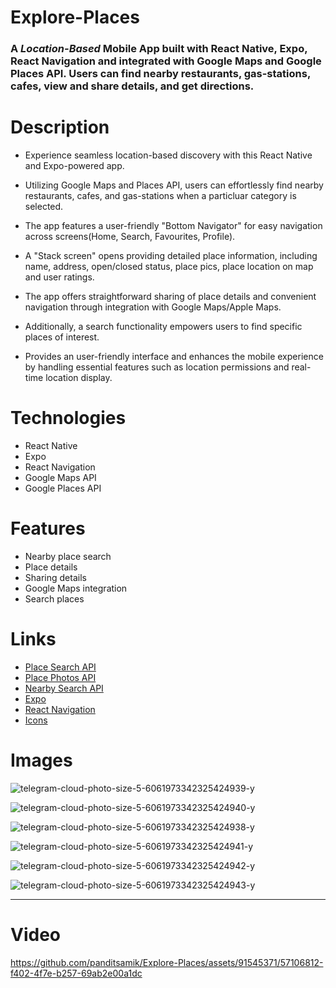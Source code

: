 # Explore-Places

### A *Location-Based* Mobile App built with **React Native**, **Expo**, **React Navigation** and integrated with **Google Maps** and **Google Places API**. Users can find nearby restaurants, gas-stations, cafes, view and share details, and get directions.

# Description

- Experience seamless location-based discovery with this React Native and Expo-powered app. 

- Utilizing Google Maps and Places API, users can effortlessly find nearby restaurants, cafes, and gas-stations when a particluar category is selected. 

- The app features a user-friendly "Bottom Navigator" for easy navigation across screens(Home, Search, Favourites, Profile).

- A "Stack screen" opens providing detailed place information, including name, address, open/closed status, place pics, place location on map and user ratings. 

- The app offers straightforward sharing of place details and convenient navigation through integration with Google Maps/Apple Maps. 

- Additionally, a search functionality empowers users to find specific places of interest. 

- Provides an user-friendly interface and enhances the mobile experience by handling essential features such as location permissions and real-time location display.

# Technologies
- React Native
- Expo
- React Navigation
- Google Maps API
- Google Places API

# Features
- Nearby place search
- Place details
- Sharing details
- Google Maps integration
- Search places

# Links
- [Place Search API](https://developers.google.com/maps/documentation/places/web-service/search)
- [Place Photos API](https://developers.google.com/maps/documentation/places/web-service/photos)
- [Nearby Search API](https://developers.google.com/maps/documentation/places/web-service/search-nearby)
- [Expo](https://expo.dev/)
- [React Navigation](https://reactnavigation.org/)
- [Icons](https://icons.expo.fyi/Index)

# Images

![telegram-cloud-photo-size-5-6061973342325424939-y](https://github.com/panditsamik/Explore-Places/assets/91545371/c111f443-f3dc-48f2-b8d1-cb163096b680)  



![telegram-cloud-photo-size-5-6061973342325424940-y](https://github.com/panditsamik/Explore-Places/assets/91545371/ced24e9a-756f-46d3-affa-732d1c9e7462)


![telegram-cloud-photo-size-5-6061973342325424938-y](https://github.com/panditsamik/Explore-Places/assets/91545371/1c9645c6-7d68-483c-82a1-047ac31a18a2)


![telegram-cloud-photo-size-5-6061973342325424941-y](https://github.com/panditsamik/Explore-Places/assets/91545371/50397423-1e8b-47ab-997e-6b6eced9c959)


![telegram-cloud-photo-size-5-6061973342325424942-y](https://github.com/panditsamik/Explore-Places/assets/91545371/ed2c30f1-803e-4ded-8f9c-c6772e021b7a)


![telegram-cloud-photo-size-5-6061973342325424943-y](https://github.com/panditsamik/Explore-Places/assets/91545371/4389a4ff-7d22-455a-876d-7a964cf917ed)


---

# Video

https://github.com/panditsamik/Explore-Places/assets/91545371/57106812-f402-4f7e-b257-69ab2e00a1dc



